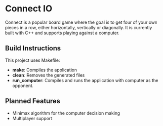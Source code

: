 # Connect IO

Connect is a popular board game where the goal is to get four of your own pieces in a row, either horizontally, vertically or diagonally. It is currently built with C++ and supports playing against a computer.

## Build Instructions
This project uses Makefile:
- **make**: Compiles the application
- **clean**: Removes the generated files
- **run_computer**: Compiles and runs the application with computer as the opponent.

## Planned Features
- Minimax algorithm for the computer decision making
- Multiplayer support
